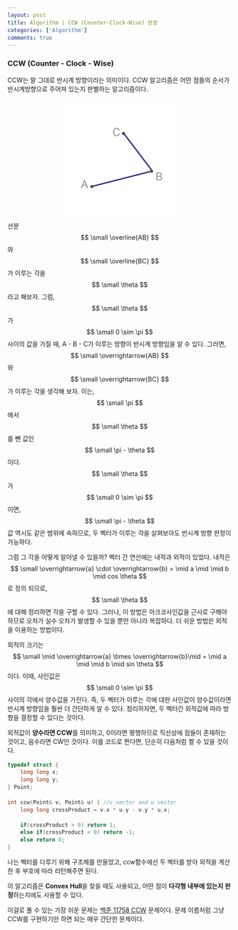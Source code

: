 ```yaml
---
layout: post
title: Algorithm | CCW (Counter-Clock-Wise) 판정
categories: ['Algorithm']
comments: true
---
```

<script type="text/javascript" 
src="https://cdn.mathjax.org/mathjax/latest/MathJax.js?config=TeX-AMS_HTML">
</script>
### CCW (Counter - Clock - Wise)

CCW는 말 그대로 반시계 방향이라는 의미이다. CCW 알고리즘은 어떤 점들의 순서가 반시계방향으로 주어져 있는지 판별하는 알고리즘이다.

<p align = "center"> <img src="\assets\img\CCW\ccw.png" alt="ccw" style="zoom: 50%;" /> </p>

선분 $$ \small \overline{AB} $$와 $$ \small \overline{BC} $$가 이루는 각을 $$ \small \theta $$라고 해보자. 그럼, $$ \small \theta $$가 $$ \small 0 \sim \pi $$ 사이의 값을 가질 때, A - B - C가 이루는 방향이 반시계 방향임을 알 수 있다. 그러면, $$ \small \overrightarrow{AB} $$와  $$ \small \overrightarrow{BC} $$가 이루는 각을 생각해 보자. 이는, $$ \small \pi $$에서 $$ \small \theta $$를 뺀 값인 $$ \small \pi - \theta $$ 이다. $$ \small \theta $$가 $$ \small 0 \sim \pi $$ 이면, $$ \small \pi - \theta $$값 역시도 같은 범위에 속하므로, 두 벡터가 이루는 각을 살펴보아도 반시계 방향 판정이 가능하다.

그럼 그 각을 어떻게 알아낼 수 있을까? 벡터 간 연산에는 내적과 외적이 있었다. 내적은 $$ \small \overrightarrow{a} \cdot \overrightarrow{b} = \mid a \mid \mid b \mid cos \theta $$로 정의 되므로, $$ \small \theta $$에 대해 정리하면 각을 구할 수 있다. 그러나, 이 방법은 아크코사인값을 근사로 구해야하므로 오차가 실수 오차가 발생할 수 있을 뿐만 아니라 복잡하다. 더 쉬운 방법은 외적을 이용하는 방법이다. 

외적의 크기는 $$ \small \mid \overrightarrow{a} \times \overrightarrow{b}\mid = \mid a \mid \mid b \mid sin \theta $$ 이다. 이때, 사인값은 $$ \small 0 \sim \pi $$ 사이의 각에서 양수값을 가진다. 즉, 두 벡터가 이루는 각에 대한 사인값이 양수값이라면 반시계 방향임을 훨씬 더 간단하게 알 수 있다. 정리하자면, 두 벡터간 외적값에 따라 방향을 결정할 수 있다는 것이다.

외적값이 **양수라면 CCW**를 의미하고, 0이라면 평행하므로 직선상에 점들이 존재하는 것이고, 음수라면 CW인 것이다. 이를 코드로 짠다면, 단순히 다음처럼 짤 수 있을 것이다.

```c++
typedef struct {
    long long x;
    long long y;
} Point;

int ccw(Point& v, Point& u) { //v vector and u vector
    long long crossProduct = v.x * u.y - v.y * u.x;
    
    if(crossProduct > 0) return 1;
    else if(crossProduct < 0) return -1;
    else return 0;
}
```

나는 벡터를 다루기 위해 구조체를 만들었고, ccw함수에선 두 벡터를 받아 외적을 계산한 후 부호에 따라 리턴해주면 된다.

이 알고리즘은 **Convex Hull**을 찾을 때도 사용되고, 어떤 점이 **다각형 내부에 있는지 판정**하는지에도 사용할 수 있다.

이걸로 풀 수 있는 가장 쉬운 문제는 [백준 11758 CCW](https://www.acmicpc.net/problem/11758) 문제이다. 문제 이름처럼 그냥 CCW를 구현하기만 하면 되는 매우 간단한 문제이다.